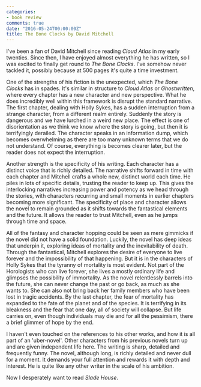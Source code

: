 ```yaml
---
categories:
- book review
comments: true
date: "2016-05-24T00:00:00Z"
title: The Bone Clocks by David Mitchell
---
```

  
I've been a fan of David Mitchell since reading <em>Cloud Atlas</em> in my early twenties. Since then, I have enjoyed almost everything he has written, so I was excited to finally get round to <em>The Bone Clocks</em>. I've somehow never tackled it, possibly because at 500 pages it's quite a time investment.  
<!--more-->
One of the strengths of his fiction is the unexpected, which <em>The Bone Clocks</em> has in spades. It's similar in structure to <em>Cloud Atlas</em> or <em>Ghostwritten</em>, where every chapter has a new character and new perspective. What he does incredibly well within this framework is disrupt the standard narrative. The first chapter, dealing with Holly Sykes, has a sudden interruption from a strange character, from a different realm entirely. Suddenly the story is dangerous and we have lurched in a weird new place. The effect is one of disorientation as we think we know where the story is going, but then it is terrifyingly derailed. The character speaks in an information dump, which becomes overwhelming as there are too many unknown terms that we do not understand. Of course, everything is becomes clearer later, but the reader does not expect the interruption.  

Another strength is the specificity of his writing. Each character has a distinct voice that is richly detailed. The narrative shifts forward in time with each chapter and Mitchell crafts a whole new, distinct world each time. He piles in lots of specific details, trusting the reader to keep up. This gives the interlocking narratives increasing power and potency as we head through the stories, with characters recurring and small moments in earlier chapters becoming more significant. The specificity of place and character allows the novel to remain grounded as it shifts towards the fantastical elements and the future. It allows the reader to trust Mitchell, even as he jumps through time and space.  

All of the fantasy and character hopping could be seen as mere gimmicks if the novel did not have a solid foundation. Luckily, the novel has deep ideas that underpin it, exploring ideas of mortality and the inevitability of death. Through the fantastical, Mitchell explores the desire of everyone to live forever and the impossibility of that happening. But it is in the characters of Holly Sykes that the tyranny of mortality is most evident. Not part of the Horologists who can live forever, she lives a mostly ordinary life and glimpses the possibility of immortality. As the novel relentlessly barrels into the future, she can never change the past or go back, as much as she wants to. She can also not bring back her family members who have been lost in tragic accidents. By the last chapter, the fear of mortality has expanded to the fate of the planet and of the species. It is terrifying in its bleakness and the fear that one day, all of society will collapse. But life carries on, even though individuals may die and for all the pessimism, there a brief glimmer of hope by the end.  

I haven't even touched on the references to his other works, and how it is all part of an 'uber-novel'. Other characters from his previous novels turn up and are given independent life here. The writing is sharp, detailed and frequently funny. The novel, although long, is richly detailed and never dull for a moment. It demands your full attention and rewards it with depth and interest. He is quite like any other writer in the scale of his ambition.  

Now I desperately want to read <em>Slade House</em>.  
